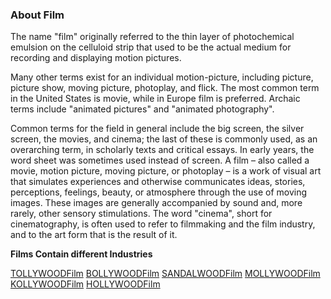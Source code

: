 ### About Film

The name "film" originally referred to the thin layer of photochemical emulsion on the celluloid strip that used to be the actual medium for recording and displaying motion pictures.

Many other terms exist for an individual motion-picture, including picture, picture show, moving picture, photoplay, and flick. The most common term in the United States is movie, while in Europe film is preferred. Archaic terms include "animated pictures" and "animated photography".

Common terms for the field in general include the big screen, the silver screen, the movies, and cinema; the last of these is commonly used, as an overarching term, in scholarly texts and critical essays. In early years, the word sheet was sometimes used instead of screen.
A film – also called a movie, motion picture, moving picture, or photoplay – is a work of visual art that simulates experiences and otherwise communicates ideas, stories, perceptions, feelings, beauty, or atmosphere through the use of moving images. These images are generally accompanied by sound and, more rarely, other sensory stimulations. The word "cinema", short for cinematography, is often used to refer to filmmaking and the film industry, and to the art form that is the result of it.

**Films Contain different Industries** 

[TOLLYWOODFilm](TOLLYWOODFilm.md)
[BOLLYWOODFilm](BOLLYWOODFilm.md)
[SANDALWOODFilm](SANDALWOODFilm.md)
[MOLLYWOODFilm](MOLLYWOODFilm.md)
[KOLLYWOODFilm](KOLLYWOODFilm.md)
[HOLLYWOODFilm](HOLLYWOODFilm.md)


